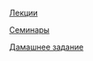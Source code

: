 [Лекции](./Lections/Lections.md)

[Семинары](./Seminars/Seminars.md)

[Дамашнее задание](./HomeWork/HomeWork.md)